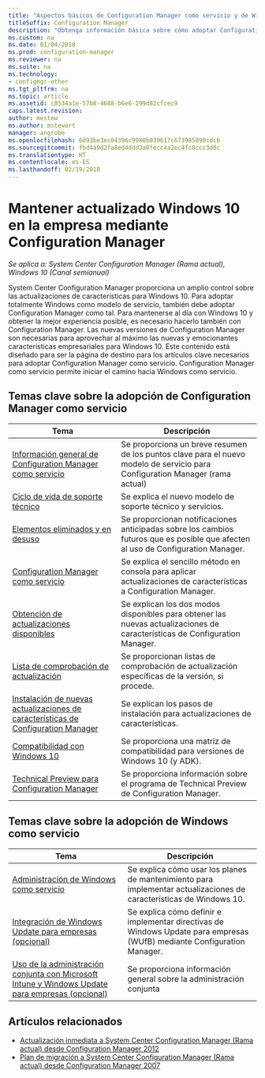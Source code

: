 ```yaml
---
title: "Aspectos básicos de Configuration Manager como servicio y de Windows como servicio"
titleSuffix: Configuration Manager
description: "Obtenga información básica sobre cómo adoptar Configuration Manager como servicio para admitir Windows como servicio."
ms.custom: na
ms.date: 01/04/2018
ms.prod: configuration-manager
ms.reviewer: na
ms.suite: na
ms.technology:
- configmgr-other
ms.tgt_pltfrm: na
ms.topic: article
ms.assetid: c8534a1e-57b8-4688-b6e6-299d82cfcec9
caps.latest.revision: 
author: mestew
ms.author: mstewart
manager: angrobe
ms.openlocfilehash: 6d93be3ec04396c9980b039617c673985090cdc6
ms.sourcegitcommit: fbd4a9d2fa8ed4ddd3a0fecc4a2ec4fc0ccc3d0c
ms.translationtype: HT
ms.contentlocale: es-ES
ms.lasthandoff: 02/19/2018
---
```

# <a name="keep-windows-10-up-to-date-in-the-enterprise-using-configuration-manager"></a>Mantener actualizado Windows 10 en la empresa mediante Configuration Manager

*Se aplica a: System Center Configuration Manager (Rama actual), Windows 10 (Canal semianual)*

System Center Configuration Manager proporciona un amplio control sobre las actualizaciones de características para Windows 10. Para adoptar totalmente Windows como modelo de servicio, también debe adoptar Configuration Manager como tal. Para mantenerse al día con Windows 10 y obtener la mejor experiencia posible, es necesario hacerlo también con Configuration Manager. Las nuevas versiones de Configuration Manager son necesarias para aprovechar al máximo las nuevas y emocionantes características empresariales para Windows 10. Este contenido está diseñado para ser la página de destino para los artículos clave necesarios para adoptar Configuration Manager como servicio. Configuration Manager como servicio permite iniciar el camino hacia Windows como servicio.

## <a name="key-topics-about-adopting-configuration-manager-as-a-service"></a>Temas clave sobre la adopción de Configuration Manager como servicio

| Tema        | Descripción          | 
| ------------- |-------------|
|[Información general de Configuration Manager como servicio](/sccm/core/plan-design/changes/whats-new-incremental-versions)|Se proporciona un breve resumen de los puntos clave para el nuevo modelo de servicio para Configuration Manager (rama actual)|
|[Ciclo de vida de soporte técnico](/sccm/core/servers/manage/current-branch-versions-supported)|Se explica el nuevo modelo de soporte técnico y servicios.|
|[Elementos eliminados y en desuso](/sccm//core/plan-design/changes/deprecated/removed-and-deprecated)|Se proporcionan notificaciones anticipadas sobre los cambios futuros que es posible que afecten al uso de Configuration Manager.|
|[Configuration Manager como servicio](/sccm/core/servers/manage/updates)|Se explica el sencillo método en consola para aplicar actualizaciones de características a Configuration Manager.|
|[Obtención de actualizaciones disponibles](/sccm/core/servers/manage/install-in-console-updates.md#get-available-updates)|Se explican los dos modos disponibles para obtener las nuevas actualizaciones de características de Configuration Manager.|
|[Lista de comprobación de actualización](/sccm/core/servers/manage/install-in-console-updates#bkmk_beforeinstall)|Se proporcionan listas de comprobación de actualización específicas de la versión, si procede.| 
|[Instalación de nuevas actualizaciones de características de Configuration Manager](/sccm/core/servers/manage/install-in-console-updates#bkmk_install)|Se explican los pasos de instalación para actualizaciones de características.|
|[Compatibilidad con Windows 10](/sccm/core/plan-design/configs/support-for-windows-10)|Se proporciona una matriz de compatibilidad para versiones de Windows 10 (y ADK).|
|[Technical Preview para Configuration Manager](/sccm/core/get-started/technical-preview)|Se proporciona información sobre el programa de Technical Preview de Configuration Manager.|


## <a name="key-topics-about-adopting-windows-as-a-service"></a>Temas clave sobre la adopción de Windows como servicio
| Tema        | Descripción          | 
| ------------- |-------------|
|[Administración de Windows como servicio](/sccm/osd/deploy-use/manage-windows-as-a-service)|Se explica cómo usar los planes de mantenimiento para implementar actualizaciones de características de Windows 10.|
|[Integración de Windows Update para empresas (opcional)](/sccm/sum/deploy-use/integrate-windows-update-for-business-windows-10)|Se explica cómo definir e implementar directivas de Windows Update para empresas (WUfB) mediante Configuration Manager.|
|[Uso de la administración conjunta con Microsoft Intune y Windows Update para empresas (opcional)](/sccm/core/clients/manage/co-management-overview)|Se proporciona información general sobre la administración conjunta| 


## <a name="related-articles"></a>Artículos relacionados

- [Actualización inmediata a System Center Configuration Manager (Rama actual) desde Configuration Manager 2012](/sccm/core/servers/deploy/install/upgrade-to-configuration-manager)
- [Plan de migración a System Center Configuration Manager (Rama actual) desde Configuration Manager 2007](/sccm/core/migration/planning-for-migration)